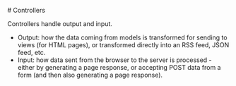 # Controllers

Controllers handle output and input.

- Output: how the data coming from models is transformed for sending to views (for HTML pages), or transformed directly into an RSS feed, JSON feed, etc.
- Input: how data sent from the browser to the server is processed - either by generating a page response, or accepting POST data from a form (and then also generating a page response).